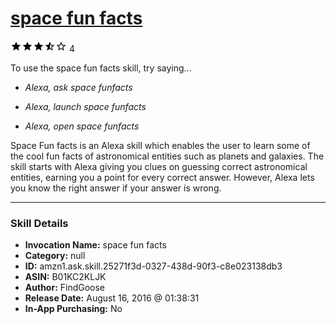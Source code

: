 # [space fun facts](http://alexa.amazon.com/#skills/amzn1.ask.skill.25271f3d-0327-438d-90f3-c8e023138db3)
![3.7 stars](../../images/ic_star_black_18dp_1x.png)![3.7 stars](../../images/ic_star_black_18dp_1x.png)![3.7 stars](../../images/ic_star_black_18dp_1x.png)![3.7 stars](../../images/ic_star_half_black_18dp_1x.png)![3.7 stars](../../images/ic_star_border_black_18dp_1x.png) 4

To use the space fun facts skill, try saying...

* *Alexa, ask space funfacts*

* *Alexa, launch space funfacts*

* *Alexa, open space funfacts*

Space Fun facts is an Alexa skill which enables the user to learn some of the cool fun facts of astronomical entities such as planets and galaxies.
The skill starts with Alexa​ giving you clues on guessing correct astronomical entities, earning you a point for every correct answer. However, Alexa lets you know the right answer if your answer is wrong.

***

### Skill Details

* **Invocation Name:** space fun facts
* **Category:** null
* **ID:** amzn1.ask.skill.25271f3d-0327-438d-90f3-c8e023138db3
* **ASIN:** B01KC2KLJK
* **Author:** FindGoose
* **Release Date:** August 16, 2016 @ 01:38:31
* **In-App Purchasing:** No
